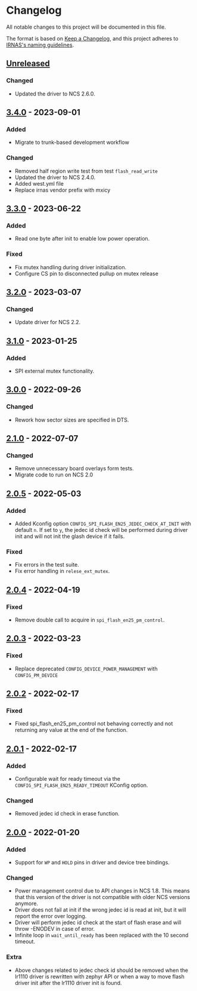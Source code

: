 # Changelog

All notable changes to this project will be documented in this file.

The format is based on [Keep a Changelog](https://keepachangelog.com/en/1.0.0/),
and this project adheres to
[IRNAS's naming guidelines](https://github.com/IRNAS/irnas-core/blob/master/GITHUB_NAMING_GUIDELINES.md).

## [Unreleased]

### Changed

-   Updated the driver to NCS 2.6.0.

## [3.4.0] - 2023-09-01

### Added

-   Migrate to trunk-based development workflow

### Changed

-   Removed half region write test from test `flash_read_write`
-   Updated the driver to NCS 2.4.0.
-   Added west.yml file
-   Replace irnas vendor prefix with mxicy

## [3.3.0] - 2023-06-22

### Added

-   Read one byte after init to enable low power operation.

### Fixed

-   Fix mutex handling during driver initialization.
-   Configure CS pin to disconnected pullup on mutex release

## [3.2.0] - 2023-03-07

### Changed

-   Update driver for NCS 2.2.

## [3.1.0] - 2023-01-25

### Added

-   SPI external mutex functionality.

## [3.0.0] - 2022-09-26

### Changed

-   Rework how sector sizes are specified in DTS.

## [2.1.0] - 2022-07-07

### Changed

-   Remove unnecessary board overlays form tests.
-   Migrate code to run on NCS 2.0

## [2.0.5] - 2022-05-03

### Added

-   Added Kconfig option `CONFIG_SPI_FLASH_EN25_JEDEC_CHECK_AT_INIT` with default
    `n`. If set to `y`, the jedec id check will be performed during driver init
    and will not init the glash device if it fails.

### Fixed

-   Fix errors in the test suite.
-   Fix error handling in `relese_ext_mutex`.

## [2.0.4] - 2022-04-19

### Fixed

-   Remove double call to acquire in `spi_flash_en25_pm_control`.

## [2.0.3] - 2022-03-23

### Fixed

-   Replace deprecated `CONFIG_DEVICE_POWER_MANAGEMENT` with `CONFIG_PM_DEVICE`

## [2.0.2] - 2022-02-17

### Fixed

-   Fixed spi_flash_en25_pm_control not behaving correctly and not returning any
    value at the end of the function.

## [2.0.1] - 2022-02-17

### Added

-   Configurable wait for ready timeout via the
    `CONFIG_SPI_FLASH_EN25_READY_TIMEOUT` KConfig option.

### Changed

-   Removed jedec id check in erase function.

## [2.0.0] - 2022-01-20

### Added

-   Support for `WP` and `HOLD` pins in driver and device tree bindings.

### Changed

-   Power management control due to API changes in NCS 1.8. This means that this
    version of the driver is not compatible with older NCS versions anymore.
-   Driver does not fail at init if the wrong jedec id is read at init, but it
    will report the error over logging.
-   Driver will perform jedec id check at the start of flash erase and will throw
    \-ENODEV in case of error.
-   Infinite loop in `wait_until_ready` has been replaced with the 10 second
    timeout.

### Extra

-   Above changes related to jedec check id should be removed when the lr1110
    driver is rewritten with zephyr API or when a way to move flash driver init
    after the lr1110 driver init is found.

[Unreleased]: https://github.com/IRNAS/zephyr-spi-flash-en25-driver/compare/v3.4.0...HEAD

[3.4.0]: https://github.com/IRNAS/zephyr-spi-flash-en25-driver/compare/v3.3.0...v3.4.0

[3.3.0]: https://github.com/IRNAS/zephyr-spi-flash-en25-driver/compare/v3.2.0...v3.3.0

[3.2.0]: https://github.com/IRNAS/zephyr-spi-flash-en25-driver/compare/v3.1.0...v3.2.0

[3.1.0]: https://github.com/IRNAS/zephyr-spi-flash-en25-driver/compare/v3.0.0...v3.1.0

[3.0.0]: https://github.com/IRNAS/zephyr-spi-flash-en25-driver/compare//v2.1.0...v3.0.0

[2.1.0]: https://github.com/IRNAS/zephyr-spi-flash-en25-driver/compare/v2.0.5.../v2.1.0

[2.0.5]: https://github.com/IRNAS/zephyr-spi-flash-en25-driver/compare/v2.0.4.../v2.0.5

[2.0.4]: https://github.com/IRNAS/zephyr-spi-flash-en25-driver/compare/v2.0.3.../v2.0.4

[2.0.3]: https://github.com/IRNAS/zephyr-spi-flash-en25-driver/compare/v2.0.2.../v2.0.3

[2.0.2]: https://github.com/IRNAS/zephyr-spi-flash-en25-driver/compare/v2.0.1.../v2.0.2

[2.0.1]: https://github.com/IRNAS/zephyr-spi-flash-en25-driver/compare/v2.0.0.../v2.0.1

[2.0.0]: https://github.com/IRNAS/zephyr-spi-flash-en25-driver/compare/v1.1.1.../v2.0.0
